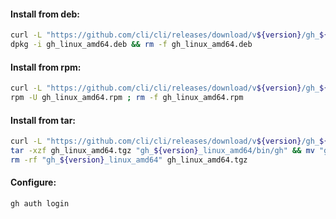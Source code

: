 #### Install from deb:
```bash
curl -L "https://github.com/cli/cli/releases/download/v${version}/gh_${version}_linux_amd64.deb" -o gh_linux_amd64.deb && \
dpkg -i gh_linux_amd64.deb && rm -f gh_linux_amd64.deb
```

#### Install from rpm:
```bash
curl -L "https://github.com/cli/cli/releases/download/v${version}/gh_${version}_linux_amd64.rpm" -o gh_linux_amd64.rpm && \
rpm -U gh_linux_amd64.rpm ; rm -f gh_linux_amd64.rpm
```

#### Install from tar:
```bash
curl -L "https://github.com/cli/cli/releases/download/v${version}/gh_${version}_linux_amd64.tar.gz" -o gh_linux_amd64.tgz && \
tar -xzf gh_linux_amd64.tgz "gh_${version}_linux_amd64/bin/gh" && mv "gh_${version}_linux_amd64/bin/gh" /usr/local/bin/ && \
rm -rf "gh_${version}_linux_amd64" gh_linux_amd64.tgz
```

#### Configure:
```bash
gh auth login
```
